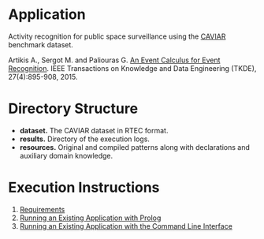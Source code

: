 # Application

Activity recognition for public space surveillance using the [CAVIAR](http://homepages.inf.ed.ac.uk/rbf/CAVIARDATA1/) benchmark dataset.

Artikis A., Sergot M. and Paliouras G. [An Event Calculus for Event Recognition](http://cer.iit.demokritos.gr/publications/papers/2015/artikis-TKDE14.pdf). IEEE Transactions on Knowledge and Data Engineering (TKDE), 27(4):895-908, 2015.

# Directory Structure
- **dataset.** The CAVIAR dataset in RTEC format.
- **results.** Directory of the execution logs.
- **resources.** Original and compiled patterns along with declarations and auxiliary domain knowledge.

# Execution Instructions

1. [Requirements](../../docs/requirements.md)
2. [Running an Existing Application with Prolog](../../docs/existing-apps.md)
3. [Running an Existing Application with the Command Line Interface](../../docs/cli-existing-apps.md)
